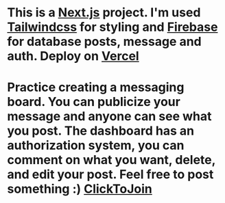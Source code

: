 # This is a [Next.js](https://nextjs.org/) project. I'm used [Tailwindcss](https://tailwindcss.com/) for styling and [Firebase](https://firebase.google.com/) for database posts, message and auth. Deploy on [Vercel](https://vercel.com/home?utm_source=next-site&utm_medium=banner&utm_campaign=next-website)

# Practice creating a messaging board. You can publicize your message and anyone can see what you post. The dashboard has an authorization system, you can comment on what you want, delete, and edit your post. Feel free to post something :) [ClickToJoin](https://postswhateveryouwant.vercel.app/)




